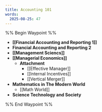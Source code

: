 ```yaml
---
title: Accounting 101
words:
  2025-08-25: 47
---
```


%% Begin Waypoint %%
- **[[Financial Accounting and Reporting 1]]**
- **Financial Accounting and Reporting 2**
- **[[Management Sciencs]]**
- **[[Managerial Economics]]**
	- **Attachment**
		- [[Effective Manager]]
		- [[Internal Incentives]]
		- [[Vertical Merger]]
- **Mathematics in The Modern World**
	- [[Math World]]
- **Science Technology and Society**

%% End Waypoint %%